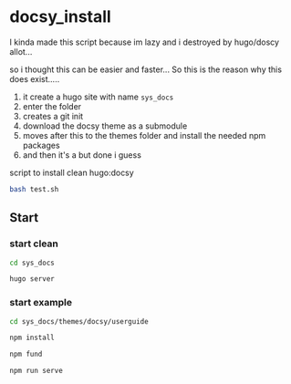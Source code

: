 # docsy_install

I kinda made this script because im lazy and i destroyed by hugo/doscy allot...

so i thought this can be easier and faster... So this is the reason why this does exist.....

1.  it create a hugo site with name `sys_docs`
2.  enter the folder
3.  creates a git init
4.  download the docsy theme as a submodule
5.  moves after this to the themes folder and install the needed npm packages
6.  and then it's a but done i guess

script to install clean hugo:docsy


```bash
bash test.sh
```

## Start

### start clean
```bash
cd sys_docs
```

```bash
hugo server
```

### start example
```bash
cd sys_docs/themes/docsy/userguide
```

```bash
npm install
```

```bash
npm fund
```

```bash
npm run serve
```
